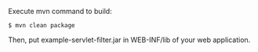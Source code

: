 Execute mvn command to build:

~~~
$ mvn clean package
~~~

Then, put example-servlet-filter.jar in WEB-INF/lib of your web application.

